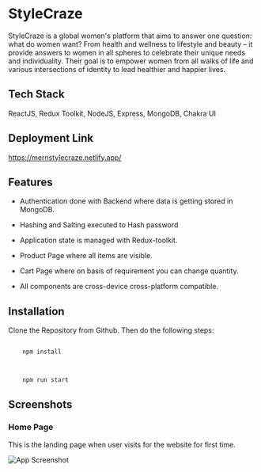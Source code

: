 

# StyleCraze

StyleCraze is a global women's platform that aims to answer one question: what do women want? From health and wellness to lifestyle and beauty – it provide answers to women in all spheres to celebrate their unique needs and individuality. Their goal is to empower women from all walks of life and various intersections of identity to lead healthier and happier lives.

## Tech Stack



ReactJS, Redux Toolkit, NodeJS, Express, MongoDB, Chakra UI





## Deployment Link

https://mernstylecraze.netlify.app/



## Features



- Authentication done with Backend where data is getting stored in MongoDB.

- Hashing and Salting executed to Hash password

- Application state is managed with Redux-toolkit.

- Product Page where all items are visible.

- Cart Page where on basis of requirement you can change quantity.

- All components are cross-device cross-platform compatible.











## Installation



Clone the Repository from Github. Then do the following steps:



```bash

    npm install



    npm run start

```

    

## Screenshots



 ### Home Page

 This is the landing page when user visits for the website for first time.



![App Screenshot](https://i.postimg.cc/nhTCzYhd/Web-capture-7-2-2023-2437-mernstylecraze-netlify-app.jpg)

